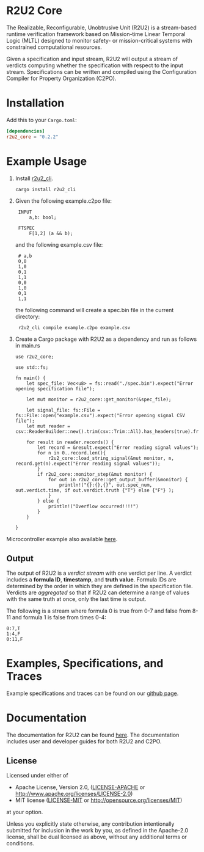 # R2U2 Core

The Realizable, Reconfigurable, Unobtrusive Unit (R2U2) is a stream-based runtime verification
framework based on Mission-time Linear Temporal Logic (MLTL) designed to monitor safety- or
mission-critical systems with constrained computational resources.

Given a specification and input stream, R2U2 will output a stream of verdicts computing whether the
specification with respect to the input stream. Specifications can be written and compiled using the
Configuration Compiler for Property Organization (C2PO).

# Installation

Add this to your `Cargo.toml`:

```toml
[dependencies]
r2u2_core = "0.2.2"
```

# Example Usage

1. Install [r2u2_cli](https://crates.io/crates/r2u2_cli).

    ```bash
    cargo install r2u2_cli
    ```
2. Given the following example.c2po file:
   
        INPUT
            a,b: bool;

        FTSPEC
            F[1,2] (a && b);

    and the following example.csv file:

        # a,b
        0,0
        1,0
        0,1
        1,1
        0,0
        1,0
        0,1
        1,1

    the following command will create a spec.bin file in the current directory:

        r2u2_cli compile example.c2po example.csv

4. Create a Cargo package with R2U2 as a dependency and run as follows in main.rs

    ```
    use r2u2_core;

    use std::fs;

    fn main() {
        let spec_file: Vec<u8> = fs::read("./spec.bin").expect("Error opening specification file");

        let mut monitor = r2u2_core::get_monitor(&spec_file);

        let signal_file: fs::File = fs::File::open("example.csv").expect("Error opening signal CSV file");
        let mut reader = csv::ReaderBuilder::new().trim(csv::Trim::All).has_headers(true).from_reader(signal_file);

        for result in reader.records() {
            let record = &result.expect("Error reading signal values");
            for n in 0..record.len(){
                r2u2_core::load_string_signal(&mut monitor, n, record.get(n).expect("Error reading signal values"));
            }
            if r2u2_core::monitor_step(&mut monitor) {
                for out in r2u2_core::get_output_buffer(&monitor) {
                    println!("{}:{},{}", out.spec_num, out.verdict.time, if out.verdict.truth {"T"} else {"F"} );
                }
            } else {
                println!("Overflow occurred!!!!")
            }
        }

    }
    ```

Microcontroller example also available [here](https://github.com/R2U2/r2u2/tree/rust-develop/monitors/rust/r2u2_cortex_m_example).

## Output

The output of R2U2 is a *verdict stream* with one verdict per line. A verdict includes a **formula
ID**, **timestamp**, and **truth value**. Formula IDs are determined by the order in which they are
defined in the specification file.  Verdicts are *aggregated* so that if R2U2 can determine a range
of values with the same truth at once, only the last time is output.

The following is a stream where formula 0 is true from 0-7 and false from 8-11 and formula 1 is
false from times 0-4:

```
0:7,T
1:4,F
0:11,F
```

# Examples, Specifications, and Traces

Example specifications and traces can be found on our [github page](https://github.com/R2U2/r2u2/tree/rust-develop).

# Documentation

The documentation for R2U2 can be found [here](https://r2u2.github.io/r2u2/). The documentation includes user and developer guides for both R2U2 and C2PO.

## License

Licensed under either of

* Apache License, Version 2.0, ([LICENSE-APACHE](LICENSE-APACHE) or http://www.apache.org/licenses/LICENSE-2.0)
* MIT license ([LICENSE-MIT](LICENSE-MIT) or http://opensource.org/licenses/MIT)

at your option.

Unless you explicitly state otherwise, any contribution intentionally submitted for inclusion in the
work by you, as defined in the Apache-2.0 license, shall be dual licensed as above, without any
additional terms or conditions.